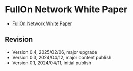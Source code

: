 # FullOn Network White Paper

* [FullOn Network White Paper](https://docs.google.com/document/d/1afWJax2-A7xc3eDrv0ZVCyt6x-sPyTFA6N3xwXaBCXc/edit?usp=sharing)

## Revision

* Version 0.4, 2025/02/06, major upgrade
* Version 0.3, 2024/04/12, major content publish
* Version 0.1, 2024/04/11, initial publish
